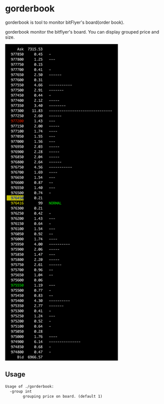 gorderbook
==========

gorderbook is tool to monitor bitFlyer's board(order book).

gorderbook monitor the bitflyer's board. You can display grouped price and size.

![A](./image.png)

## Usage

    Usage of ./gorderbook:
      -group int
            grouping price on board. (default 1)

